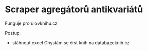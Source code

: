 # Scraper agregátorů antikvariátů

Funguje pro ulovknihu.cz

Postup:
- stáhnout excel Chystám se číst knih na databazeknih.cz
